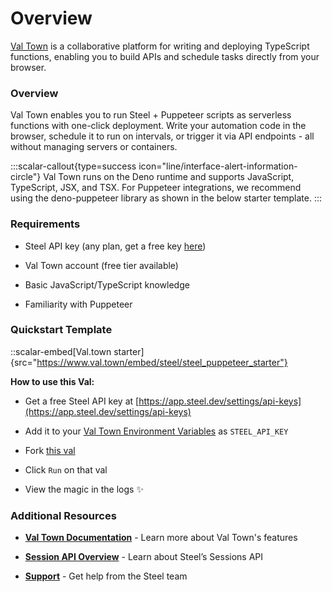 # Overview
[Val Town](https://www.val.town/) is a collaborative platform for writing and deploying TypeScript functions, enabling you to build APIs and schedule tasks directly from your browser.

### Overview
Val Town enables you to run Steel + Puppeteer scripts as serverless functions with one-click deployment. Write your automation code in the browser, schedule it to run on intervals, or trigger it via API endpoints - all without managing servers or containers.

:::scalar-callout{type=success icon="line/interface-alert-information-circle"}
Val Town runs on the Deno runtime and supports JavaScript, TypeScript, JSX, and TSX. For Puppeteer integrations, we recommend using the deno-puppeteer library as shown in the below starter template.
:::

### Requirements
- Steel API key (any plan, get a free key [here](https://app.steel.dev/settings/api-keys))

- Val Town account (free tier available)

- Basic JavaScript/TypeScript knowledge

- Familiarity with Puppeteer

### Quickstart Template

::scalar-embed[Val.town starter]{src="https://www.val.town/embed/steel/steel_puppeteer_starter"}

**How to use this Val:**

- Get a free Steel API key at [https://app.steel.dev/settings/api-keys](https://app.steel.dev/settings/api-keys)

- Add it to your [Val Town Environment Variables](https://www.val.town/settings/environment-variables) as `STEEL_API_KEY`

- Fork [this val](https://www.val.town/v/steel/steel_puppeteer_starter)

- Click `Run` on that val

- View the magic in the logs ✨

### Additional Resources
- [**Val Town Documentation**](https://docs.val.town/) - Learn more about Val Town's features

- [**Session API Overview**](https://docs.steel.dev/overview/sessions-api/overview) - Learn about Steel’s Sessions API

- [**Support**](https://docs.steel.dev/overview/need-help) - Get help from the Steel team